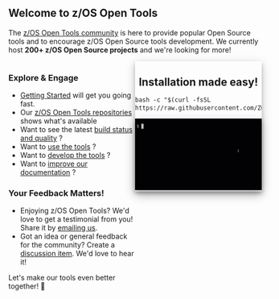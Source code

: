 ## Welcome to z/OS Open Tools

The [z/OS Open Tools community](https://github.com/ZOSOpenTools/meta/discussions) is here to provide popular Open Source tools and to encourage z/OS Open Source tools development. 
We currently host **200+ z/OS Open Source projects** and we're looking for more! 

<section class="layout">
<div style="float: right; box-shadow: 0 4px 8px 0 rgba(0, 0, 0, 0.2), 0 6px 20px 0 rgba(0, 0, 0, 0.19); width: 50%">

 <h2 align="center" style="margin-bottom:0px; padding-bottom:0px;">Installation made easy!</h2>

```
bash -c "$(curl -fsSL https://raw.githubusercontent.com/ZOSOpenTools/meta/HEAD/tools/zopen_install.sh)"
```

 <img src="images/demo.gif"  style="box-shadow: 0 4px 8px 0 rgba(0, 0, 0, 0.2), 0 6px 20px 0 rgba(0, 0, 0, 0.19);" />
</div>
<div class="grow1" style="float: left; width: 50%">

### Explore & Engage

* [Getting Started](/Guides/QuickStart.md) will get you going fast.
* Our [z/OS Open Tools repositories](https://github.com/ZOSOpenTools) shows what's available
* Want to see the latest [build status and quality](Guides/../Latest.md) ?
* Want to [use the tools](/Guides/ThePackageManager.md) ?
* Want to [develop the tools](/Guides/developing.md) ?
* Want to [improve our documentation](./UpdateDocs.md) ?

### Your Feedback Matters!

* Enjoying z/OS Open Tools? We'd love to get a testimonial from you! Share it by [emailing us](mailto:fultonm@ca.ibm.com).
* Got an idea or general feedback for the community? Create a [discussion item](https://github.com/orgs/ZOSOpenTools/discussions). We'd love to hear it!

Let's make our tools even better together! 🌟

</div>
</section>

